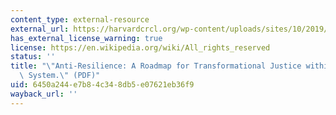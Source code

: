 ```yaml
---
content_type: external-resource
external_url: https://harvardcrcl.org/wp-content/uploads/sites/10/2019/03/Baker.pdf
has_external_license_warning: true
license: https://en.wikipedia.org/wiki/All_rights_reserved
status: ''
title: "\"Anti-Resilience: A Roadmap for Transformational Justice within the\_Energy\
  \ System.\" (PDF)"
uid: 6450a244-e7b8-4c34-8db5-e07621eb36f9
wayback_url: ''
---
```


